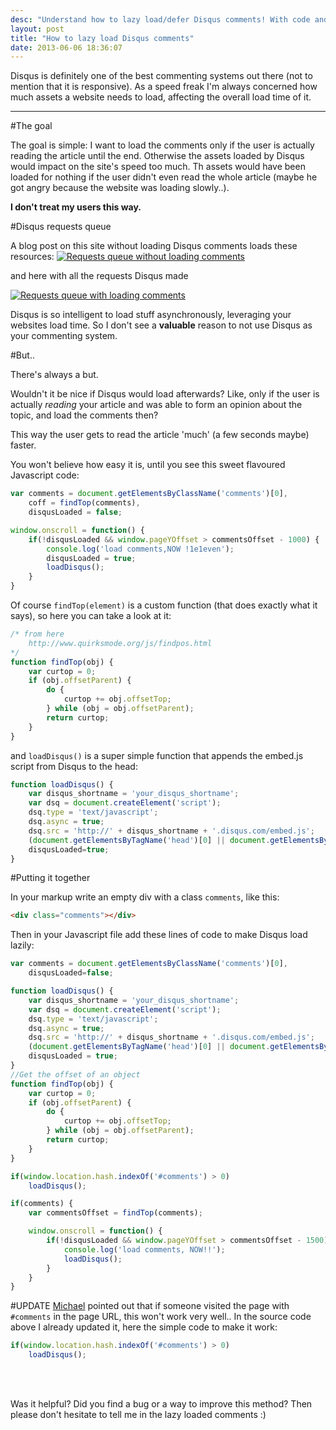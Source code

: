 ```yaml
---
desc: "Understand how to lazy load/defer Disqus comments! With code and explanation."
layout: post
title: "How to lazy load Disqus comments"
date: 2013-06-06 18:36:07
---
```



Disqus is definitely one of the best commenting systems out there (not to mention that it is responsive).
As a speed freak I'm always concerned how much assets a website needs to load, affecting the overall load time of it.
________________

#The goal

The goal is simple: I want to load the comments only if the user is actually reading the article until the end. Otherwise the assets loaded by Disqus would impact on the site's speed too much. Th assets would have been loaded for nothing if the user didn't even read the whole article (maybe he got angry because the website was loading slowly..).

**I don't treat my users this way.**


#Disqus requests queue

A blog post on this site without loading Disqus comments loads these resources:
<a href="https://s3-eu-west-1.amazonaws.com/cf.img/posts/2013/06/requestswithoutdisqus.png" title="Requests queue without loading comments"><img class='lazy' data-echo="https://s3-eu-west-1.amazonaws.com/cf.img/posts/2013/06/requestswithoutdisqus.png" alt="Requests queue without loading comments"></a>

and here with all the requests Disqus made

<a href="https://s3-eu-west-1.amazonaws.com/cf.img/posts/2013/06/requestswithdisqus.png" title="Requests queue with loading comments"><img class='lazy' data-echo="https://s3-eu-west-1.amazonaws.com/cf.img/posts/2013/06/requestswithdisqus.png" alt="Requests queue with loading comments"></a>

Disqus is so intelligent to load stuff asynchronously, leveraging your websites load time.
So I don't see a **valuable** reason to not use Disqus as your commenting system.

#But..

There's always a but.

Wouldn't it be nice if Disqus would load afterwards? Like, only if the user is actually *reading* your article and was able to form an opinion about the topic, and load the comments then?

This way the user gets to read the article 'much' (a few seconds maybe) faster.

You won't believe how easy it is, until you see this sweet flavoured Javascript code:

```javascript
var comments = document.getElementsByClassName('comments')[0],
	coff = findTop(comments),
    disqusLoaded = false;

window.onscroll = function() {
    if(!disqusLoaded && window.pageYOffset > commentsOffset - 1000) {
        console.log('load comments,NOW !1e1even');
        disqusLoaded = true;
        loadDisqus();
    }
}
```

Of course ```findTop(element)``` is a custom function (that does exactly what it says), so here you can take a look at it:

```javascript
/* from here
	http://www.quirksmode.org/js/findpos.html
*/
function findTop(obj) {
    var curtop = 0;
    if (obj.offsetParent) {
        do {
            curtop += obj.offsetTop;
        } while (obj = obj.offsetParent);
        return curtop;
    }
}
```

and ```loadDisqus()``` is a super simple function that appends the embed.js script from Disqus to the head:

```javascript
function loadDisqus() {
    var disqus_shortname = 'your_disqus_shortname';
    var dsq = document.createElement('script');
    dsq.type = 'text/javascript';
    dsq.async = true;
    dsq.src = 'http://' + disqus_shortname + '.disqus.com/embed.js';
    (document.getElementsByTagName('head')[0] || document.getElementsByTagName('body')[0]).appendChild(dsq);
    disqusLoaded=true;
}
```

#Putting it together

In your markup write an empty div with a class ```comments```, like this:

```html
<div class="comments"></div>
```
Then in your Javascript file add these lines of code to make Disqus load lazily:

```javascript
var comments = document.getElementsByClassName('comments')[0],
    disqusLoaded=false;

function loadDisqus() {
    var disqus_shortname = 'your_disqus_shortname';
    var dsq = document.createElement('script');
    dsq.type = 'text/javascript';
    dsq.async = true;
    dsq.src = 'http://' + disqus_shortname + '.disqus.com/embed.js';
    (document.getElementsByTagName('head')[0] || document.getElementsByTagName('body')[0]).appendChild(dsq);
    disqusLoaded = true;
}
//Get the offset of an object
function findTop(obj) {
    var curtop = 0;
    if (obj.offsetParent) {
        do {
            curtop += obj.offsetTop;
        } while (obj = obj.offsetParent);
        return curtop;
    }
}

if(window.location.hash.indexOf('#comments') > 0)
    loadDisqus();

if(comments) {
    var commentsOffset = findTop(comments);

    window.onscroll = function() {
    	if(!disqusLoaded && window.pageYOffset > commentsOffset - 1500) {
            console.log('load comments, NOW!!');
            loadDisqus();
        }
    }
}
```

#UPDATE
[Michael](http://christian-fei.com/tutorials/how-to-lazy-load-disqus-comments/#comments) pointed out that if someone visited the page with ```#comments``` in the page URL, this won't work very well..
In the source code above I already updated it, here the simple code to make it work:

```javascript
if(window.location.hash.indexOf('#comments') > 0)
    loadDisqus();
```

<br>
<br>

Was it helpful? Did you find a bug or a way to improve this method?
Then please don't hesitate to tell me in the lazy loaded comments :)
